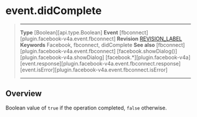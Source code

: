 
# event.didComplete

> --------------------- ------------------------------------------------------------------------------------------
> __Type__              [Boolean][api.type.Boolean]
> __Event__             [fbconnect][plugin.facebook-v4a.event.fbconnect]
> __Revision__          [REVISION_LABEL](REVISION_URL)
> __Keywords__          Facebook, fbconnect, didComplete
> __See also__          [fbconnect][plugin.facebook-v4a.event.fbconnect]
>						[facebook.showDialog()][plugin.facebook-v4a.showDialog]
>						[facebook.*][plugin.facebook-v4a]
>                       [event.response][plugin.facebook-v4a.event.fbconnect.response]
>                       [event.isError][plugin.facebook-v4a.event.fbconnect.isError]
> --------------------- ------------------------------------------------------------------------------------------

## Overview

Boolean value of `true` if the operation completed, `false` otherwise.
